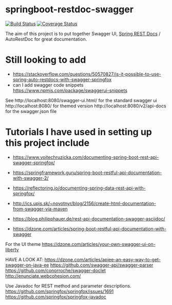 # springboot-restdoc-swagger
[![Build Status](https://travis-ci.org/melissapalmer/springboot-restdoc-swagger.svg?branch=master)](https://travis-ci.org/melissapalmer/springboot-restdoc-swagger)
[![Coverage Status](https://coveralls.io/repos/github/melissapalmer/springboot-restdoc-swagger/badge.svg)](https://coveralls.io/github/melissapalmer/springboot-restdoc-swagger)

The aim of this project is to put together Swagger UI, [Spring REST Docs](https://projects.spring.io/spring-restdocs/) / AutoRestDoc for great documentation.


# Still looking to add
- https://stackoverflow.com/questions/50570827/is-it-possible-to-use-spring-auto-restdocs-with-swagger-springfox
- can I add swagger code snippets https://www.npmjs.com/package/swaggerui-snippets

See 
http://localhost:8080/swagger-ui.html/ for the standard swagger ui
http://localhost:8080/  for themed version
http://localhost:8080/v2/api-docs   for the swagger.json file

# Tutorials I have used in setting up this project include
- https://www.vojtechruzicka.com/documenting-spring-boot-rest-api-swagger-springfox/
- https://springframework.guru/spring-boot-restful-api-documentation-with-swagger-2/
- https://reflectoring.io/documenting-spring-data-rest-api-with-springfox/
- http://ics.upjs.sk/~novotnyr/blog/2156/create-html-documentation-from-swagger-via-maven

- https://blog.philipphauer.de/rest-api-documentation-swagger-asciidoc/

- https://dzone.com/articles/spring-boot-restful-api-documentation-with-swagger

For the UI theme
https://dzone.com/articles/your-own-swagger-ui-on-liberty


HAVE A LOOK AT: 
https://dzone.com/articles/apiee-an-easy-way-to-get-swagger-on-java-ee
https://github.com/swagger-api/swagger-parser
https://github.com/conorroche/swagger-doclet
http://enunciate.webcohesion.com/

Use Javadoc for REST method and parameter descriptions.
https://github.com/springfox/springfox/issues/1691
https://github.com/springfox/springfox-javadoc
